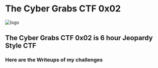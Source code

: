 # The Cyber Grabs CTF 0x02

![logo](https://github.com/sachin320/The-CyberGrabs-CTF/blob/main/Chall%20Img/img/tcg.png)

## The Cyber Grabs CTF 0x02 is 6 hour Jeopardy Style CTF
### Here are the Writeups of my challenges 
